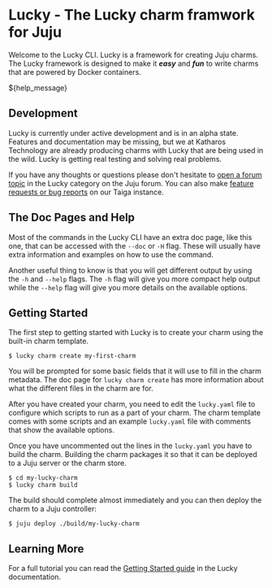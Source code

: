 # Lucky - The Lucky charm framwork for Juju

Welcome to the Lucky CLI. Lucky is a framework for creating Juju charms. The Lucky framework is designed to make it ***easy*** and ***fun*** to write charms that are powered by Docker containers.

${help_message}

## Development

Lucky is currently under active development and is in an alpha state. Features and documentation may be missing, but we at Katharos Technology are already producing charms with Lucky that are being used in the wild. Lucky is getting real testing and solving real problems.

If you have any thoughts or questions please don't hesitate to [open a forum topic](https://discourse.jujucharms.com/new-topic) in the Lucky category on the Juju forum. You can also make [feature requests or bug reports](https://tree.taiga.io/project/zicklag-lucky/issues) on our Taiga instance.

## The Doc Pages and Help

Most of the commands in the Lucky CLI have an extra doc page, like this one, that can be accessed with the `--doc` or `-H` flag. These will usually have extra information and examples on how to use the command.

Another useful thing to know is that you will get different output by using the `-h` and `--help` flags. The `-h` flag will give you more compact help output while the `--help` flag will give you more details on the available options.

## Getting Started

The first step to getting started with Lucky is to create your charm using the built-in charm template.

    $ lucky charm create my-first-charm

You will be prompted for some basic fields that it will use to fill in the charm metadata. The doc page for `lucky charm create` has more information about what the different files in the charm are for.

After you have created your charm, you need to edit the `lucky.yaml` file to configure which scripts to run as a part of your charm. The charm template comes with some scripts and an example `lucky.yaml` file with comments that show the available options.

Once you have uncommented out the lines in the `lucky.yaml` you have to build the charm. Building the charm packages it so that it can be deployed to a Juju server or the charm store.

    $ cd my-lucky-charm
    $ lucky charm build

The build should complete almost immediately and you can then deploy the charm to a Juju controller:

    $ juju deploy ./build/my-lucky-charm

## Learning More

For a full tutorial you can read the [Getting Started guide](https://katharostech.github.io/lucky/development.html) in the Lucky documentation.